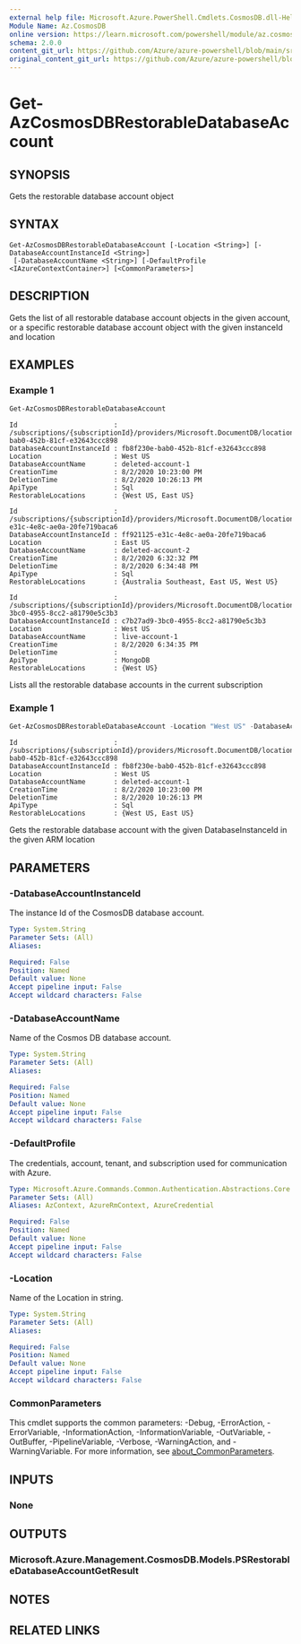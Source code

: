 ```yaml
---
external help file: Microsoft.Azure.PowerShell.Cmdlets.CosmosDB.dll-Help.xml
Module Name: Az.CosmosDB
online version: https://learn.microsoft.com/powershell/module/az.cosmosdb/get-azcosmosdbrestorabledatabaseaccount
schema: 2.0.0
content_git_url: https://github.com/Azure/azure-powershell/blob/main/src/CosmosDB/CosmosDB/help/Get-AzCosmosDBRestorableDatabaseAccount.md
original_content_git_url: https://github.com/Azure/azure-powershell/blob/main/src/CosmosDB/CosmosDB/help/Get-AzCosmosDBRestorableDatabaseAccount.md
---
```


# Get-AzCosmosDBRestorableDatabaseAccount

## SYNOPSIS
Gets the restorable database account object

## SYNTAX

```
Get-AzCosmosDBRestorableDatabaseAccount [-Location <String>] [-DatabaseAccountInstanceId <String>]
 [-DatabaseAccountName <String>] [-DefaultProfile <IAzureContextContainer>] [<CommonParameters>]
```

## DESCRIPTION
Gets the list of all restorable database account objects in the given account, or a specific restorable database account object with the given instanceId and location

## EXAMPLES

### Example 1
```powershell
Get-AzCosmosDBRestorableDatabaseAccount
```

```output
Id                        : /subscriptions/{subscriptionId}/providers/Microsoft.DocumentDB/locations/westus/restorableDatabaseAccounts/fb8f230e-bab0-452b-81cf-e32643ccc898
DatabaseAccountInstanceId : fb8f230e-bab0-452b-81cf-e32643ccc898
Location                  : West US
DatabaseAccountName       : deleted-account-1
CreationTime              : 8/2/2020 10:23:00 PM
DeletionTime              : 8/2/2020 10:26:13 PM
ApiType                   : Sql
RestorableLocations       : {West US, East US}

Id                        : /subscriptions/{subscriptionId}/providers/Microsoft.DocumentDB/locations/eastus/restorableDatabaseAccounts/ff921125-e31c-4e8c-ae0a-20fe719baca6
DatabaseAccountInstanceId : ff921125-e31c-4e8c-ae0a-20fe719baca6
Location                  : East US
DatabaseAccountName       : deleted-account-2
CreationTime              : 8/2/2020 6:32:32 PM
DeletionTime              : 8/2/2020 6:34:48 PM
ApiType                   : Sql
RestorableLocations       : {Australia Southeast, East US, West US}

Id                        : /subscriptions/{subscriptionId}/providers/Microsoft.DocumentDB/locations/westus/restorableDatabaseAccounts/c7b27ad9-3bc0-4955-8cc2-a81790e5c3b3
DatabaseAccountInstanceId : c7b27ad9-3bc0-4955-8cc2-a81790e5c3b3
Location                  : West US
DatabaseAccountName       : live-account-1
CreationTime              : 8/2/2020 6:34:35 PM
DeletionTime              :
ApiType                   : MongoDB
RestorableLocations       : {West US}
```

Lists all the restorable database accounts in the current subscription

### Example 1
```powershell
Get-AzCosmosDBRestorableDatabaseAccount -Location "West US" -DatabaseAccountInstanceId fb8f230e-bab0-452b-81cf-e32643ccc898
```

```output
Id                        : /subscriptions/{subscriptionId}/providers/Microsoft.DocumentDB/locations/westus/restorableDatabaseAccounts/fb8f230e-bab0-452b-81cf-e32643ccc898
DatabaseAccountInstanceId : fb8f230e-bab0-452b-81cf-e32643ccc898
Location                  : West US
DatabaseAccountName       : deleted-account-1
CreationTime              : 8/2/2020 10:23:00 PM
DeletionTime              : 8/2/2020 10:26:13 PM
ApiType                   : Sql
RestorableLocations       : {West US, East US}
```

Gets the restorable database account with the given DatabaseInstanceId in the given ARM location

## PARAMETERS

### -DatabaseAccountInstanceId
The instance Id of the CosmosDB database account.

```yaml
Type: System.String
Parameter Sets: (All)
Aliases:

Required: False
Position: Named
Default value: None
Accept pipeline input: False
Accept wildcard characters: False
```

### -DatabaseAccountName
Name of the Cosmos DB database account.

```yaml
Type: System.String
Parameter Sets: (All)
Aliases:

Required: False
Position: Named
Default value: None
Accept pipeline input: False
Accept wildcard characters: False
```

### -DefaultProfile
The credentials, account, tenant, and subscription used for communication with Azure.

```yaml
Type: Microsoft.Azure.Commands.Common.Authentication.Abstractions.Core.IAzureContextContainer
Parameter Sets: (All)
Aliases: AzContext, AzureRmContext, AzureCredential

Required: False
Position: Named
Default value: None
Accept pipeline input: False
Accept wildcard characters: False
```

### -Location
Name of the Location in string.

```yaml
Type: System.String
Parameter Sets: (All)
Aliases:

Required: False
Position: Named
Default value: None
Accept pipeline input: False
Accept wildcard characters: False
```

### CommonParameters
This cmdlet supports the common parameters: -Debug, -ErrorAction, -ErrorVariable, -InformationAction, -InformationVariable, -OutVariable, -OutBuffer, -PipelineVariable, -Verbose, -WarningAction, and -WarningVariable. For more information, see [about_CommonParameters](http://go.microsoft.com/fwlink/?LinkID=113216).

## INPUTS

### None

## OUTPUTS

### Microsoft.Azure.Management.CosmosDB.Models.PSRestorableDatabaseAccountGetResult

## NOTES

## RELATED LINKS
